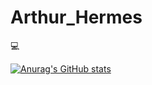 # Arthur_Hermes

<p>💻</p>

[![Anurag's GitHub stats](https://github-readme-stats.vercel.app/api?username=Arthur_Hermes)](https://github.com/anuraghazra/github-readme-stats)
